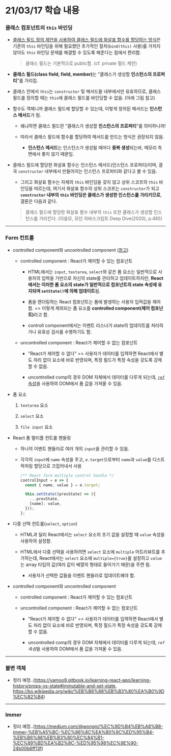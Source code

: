 # 21/03/17 학습 내용
### 클래스 컴포넌트의 `this` 바인딩

- <u>클래스 필드 정의 제안을 사용하여 클래스 필드에 화살표 함수를 할당하는 방식</u>은 기존의 `this` 바인딩을 위해 필요했던 추가적인 절차(`bind(this)` 사용)를 거치지 않아도 `this` 바인딩 문제를 해결할 수 있도록 해준다는 점에서 편리함.

  > 클래스 필드는 기본적으로 public함. (cf. private 필드 제안)

- <b>클래스 필드(class field, field, member)</b>는 "클래스가 생성할 **인스턴스의 프로퍼티**"를 가리킴.

- 클래스 안에서 `this`는 `constructor` 및 메서드들 내부에서만 유효하므로, 클래스 필드를 정의할 때는 `this`에 클래스 필드를 바인딩할 수 없음. (아래 그림 참고)

- 함수도 객체니까 클래스 필드에 할당할 수 있는데, 이렇게 정의된 메서드는 **인스턴스 메서드**가 됨.

  - 왜냐하면 클래스 필드란 "클래스가 생성할 **인스턴스의 프로퍼티**"를 의미하니까!

  - 따라서 클래스 필드에 함수를 할당하여 메서드를 만드는 방식은 권장되지 않음.

    - **인스턴스 메서드**는 인스턴스가 생성될 때마다 **중복 생성**되는바, 메모리 측면에서 좋지 않기 때문임.

- 클래스 필드에 할당한 화살표 함수는 인스턴스 메서드(인스턴스 프로퍼티)이며, 결국 `constructor` 내부에서 만들어지는 인스턴스 프로퍼티와 같다고 볼 수 있음.

  - 그리고 화살표 함수는 자체의 `this` 바인딩을 갖지 않고 상위 스코프의 `this` 바인딩을 따르는데, 여기서 화살표 함수의 상위 스코프는 `constructor`가 되고 **`constructor` 내부의 `this` 바인딩은 클래스가 생성한 인스턴스를 가리키므로**, 결론은 다음과 같다.

  > 클래스 필드에 할당한 화살표 함수 내부의 `this` 또한 클래스가 생성할 인스턴스를 가리킨다. (이웅모, 모던 자바스크립트 Deep Dive(2020), p.485)

___
### Form 컨트롤

- controlled component와 uncontrolled component ([참고](https://ko.reactjs.org/docs/forms.html#controlled-components))

  - controlled component : React가 제어할 수 있는 컴포넌트

    - HTML에서는 `input`, `textarea`, `select`와 같은 폼 요소는 일반적으로 사용자의 입력을 기반으로 자신의 state를 관리하고 업데이트하지만, **React에서는 이러한 폼 요소의 state가 일반적으로 컴포넌트의 state 속성에 유지되며 `setState()`에 의해 업데이트**됨.

    - 폼을 렌더링하는 React 컴포넌트는 폼에 발생하는 사용자 입력값을 제어함. => 이렇게 제외되는 폼 요소를 <b>controlled component(제어 컴포넌트)</b>라고 함.

    - controll component에서는 이벤트 리스너가 state의 업데이트를 처리하거나 유효성 검사를 수행하기도 함.

  - uncontrolled component :  React가 제어할 수 없는 컴포넌트

    - "React가 제어할 수 없다" => 사용자가 데이터를 입력하면 React에서 별도 처리 없이 요소에 바로 반영되며, 특정 필드가 특정 속성을 갖도록 강제할 수 없음.

    - uncontrolled comp의 경우 DOM 자체에서 데이터를 다루게 되는데, <u>`ref` 속성</u>을 사용하여 DOM에서 폼 값을 가져올 수 있음.

- 폼 요소

  1. `textarea` 요소

  2. `select` 요소

  3. `file input` 요소

- React 폼 멀티플 컨트롤 핸들링

  - 하나의 이벤트 핸들러로 여러 개의 `input`을 관리할 수 있음.

  - 각각의 `input`에 `name` 속성을 주고, `e.target`으로부터 `name`과 `value`를 디스트럭처링 할당으로 끄집어내서 사용

    ```js
    /** React form multiple control handle */
    controlInput = e => {
      const { name, value } = e.target;

      this.setState((prevState) => ({
        ...prevState,
        [name]: value,
      }));
    };
    ```

- 다중 선택 컨트롤(`select`, `option`)

  - HTML과 달리 React에서는 `select` 요소의 초기 값을 설정할 때 `value` 속성을 사용하여 설정함.

  - HTML에서 다중 선택을 사용하려면 `select` 요소에 `multiple` 어트리뷰트를 추가하는데, React에서는 `select` 요소에 `multiple={true}`를 설정하고 `value`는 array 타입의 값(여러 값이 배열의 형태로 들어가기 때문)을 주면 됨.

    - 사용자가 선택한 값들을 이벤트 핸들러로 업데이트해야 함.

- controlled component와 uncontrolled component

  - controlled component : React가 제어할 수 있는 컴포넌트

  - uncontrolled component :  React가 제어할 수 없는 컴포넌트

    - "React가 제어할 수 없다" => 사용자가 데이터를 입력하면 React에서 별도 처리 없이 요소에 바로 반영되며, 특정 필드가 특정 속성을 갖도록 강제할 수 없음. 

    - uncontrolled comp의 경우 DOM 자체에서 데이터를 다루게 되는데, <i>`ref` 속성</i>을 사용하여 DOM에서 폼 값을 가져올 수 있음.

___
### 불변 객체

- 정리 예정..(https://yamoo9.gitbook.io/learning-react-app/learning-history/props-vs-state#immutable-and-set-state, https://ko.wikipedia.org/wiki/%EB%B6%88%EB%B3%80%EA%B0%9D%EC%B2%B4)

___
### Immer

- 정리 예정..(https://medium.com/@wongni/%EC%9D%B4%EB%A8%B8-immer-%EB%A5%BC-%EC%86%8C%EA%B0%9C%ED%95%B4-%EB%B6%88%EB%B3%80%EC%84%B1-%EC%89%BD%EA%B2%8C-%ED%95%98%EC%9E%90-24b00b6ff13f)
